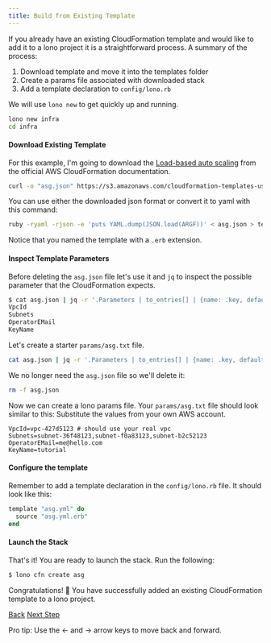 ```yaml
---
title: Build from Existing Template
---
```


If you already have an existing CloudFormation template and would like to add it to a lono project it is a straightforward process.  A summary of the process:

1. Download template and move it into the templates folder
2. Create a params file associated with downloaded stack
3. Add a template declaration to `config/lono.rb`

We will use `lono new` to get quickly up and running.

```sh
lono new infra
cd infra
```

#### Download Existing Template

For this example, I'm going to download the [Load-based auto scaling](http://docs.aws.amazon.com/AWSCloudFormation/latest/UserGuide/sample-templates-services-us-east-1.html#w1ab2c21c39c15b9) from the official AWS CloudFormation documentation.

```sh
curl -o "asg.json" https://s3.amazonaws.com/cloudformation-templates-us-east-1/AutoScalingMultiAZWithNotifications.template
```

You can use either the downloaded json format or convert it to yaml with this command:

```sh
ruby -ryaml -rjson -e 'puts YAML.dump(JSON.load(ARGF))' < asg.json > templates/asg.yml.erb
```

Notice that you named the template with a `.erb` extension.

#### Inspect Template Parameters

Before deleting the `asg.json` file let's use it and `jq` to inspect the possible parameter that the CloudFormation expects.

```sh
$ cat asg.json | jq -r '.Parameters | to_entries[] | {name: .key, default: .value.Default} | select(.default == null) | .name'
VpcId
Subnets
OperatorEMail
KeyName
```

Let's create a starter `params/asg.txt` file.

```sh
cat asg.json | jq -r '.Parameters | to_entries[] | {name: .key, default: .value.Default} | select(.default == null) | .name' | sed 's/$/=/' > params/asg.txt
```

We no longer need the `asg.json` file so we'll delete it:

```sh
rm -f asg.json
```

Now we can create a lono params file.  Your `params/asg.txt` file should look similar to this:  Substitute the values from your own AWS account.

```
VpcId=vpc-427d5123 # should use your real vpc
Subnets=subnet-36f48123,subnet-f0a83123,subnet-b2c52123
OperatorEMail=me@hello.com
KeyName=tutorial
```

#### Configure the template

Remember to add a template declaration in the `config/lono.rb` file.  It should look like this:

```ruby
template "asg.yml" do
  source "asg.yml.erb"
end
```

#### Launch the Stack

That's it!  You are ready to launch the stack.  Run the following:

```sh
$ lono cfn create asg
```

Congratulations! 🍾 You have successfully added an existing CloudFormation template to a lono project.

<a id="prev" class="btn btn-basic" href="{% link _docs/new.md %}">Back</a>
<a id="next" class="btn btn-primary" href="{% link _docs/lono-help.md %}">Next Step</a>
<p class="keyboard-tip">Pro tip: Use the <- and -> arrow keys to move back and forward.</p>

